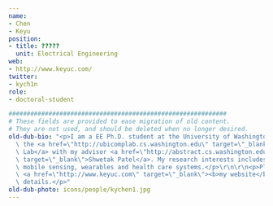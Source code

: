 ```yaml
---
name:
- Chen
- Keyu
position:
- title: ?????
  unit: Electrical Engineering
web:
- http://www.keyuc.com/
twitter:
- kych1n
role:
- doctoral-student

############################################################
# These fields are provided to ease migration of old content.
# They are not used, and should be deleted when no longer desired.
old-dub-bio: "<p>I am a EE Ph.D. student at the University of Washington. I work in\
  \ the <a href=\"http://ubicomplab.cs.washington.edu\" target=\"_blank\">UbiComp\
  \ Lab</a> with my advisor <a href=\"http://abstract.cs.washington.edu/~shwetak/\"\
  \ target=\"_blank\">Shwetak Patel</a>. My research interests includes novel interaction,\
  \ mobile sensing, wearables and health care systems.</p>\r\n\r\n<p>Please visit\
  \ <a href=\"http://www.keyuc.com\" target=\"_blank\"><b>my website</b></a> for more\
  \ details.</p>"
old-dub-photo: icons/people/kychen1.jpg
---
```

